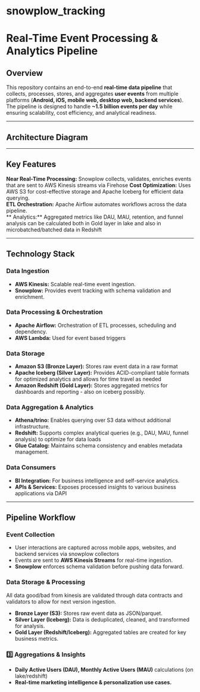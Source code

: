 # snowplow_tracking
# Real-Time Event Processing & Analytics Pipeline  

## Overview  
This repository contains an end-to-end **real-time data pipeline** that collects, processes, stores, and aggregates **user events** from multiple platforms (**Android, iOS, mobile web, desktop web, backend services**). The pipeline is designed to handle **~1.5 billion events per day** while ensuring scalability, cost efficiency, and analytical readiness.  

---

## Architecture Diagram  


---

## Key Features  
**Near Real-Time Processing:** Snowplow collects, validates, enriches events that are sent to AWS Kinesis streams via Firehose
**Cost Optimization:** Uses AWS S3 for cost-effective storage and Apache Iceberg for efficient data querying.  
**ETL Orchestration:** Apache Airflow automates workflows across the data pipeline.  
** Analytics:** Aggregated metrics like DAU, MAU, retention, and funnel analysis can be calculated both in Gold layer in lake and also in microbatched/batched data in Redshift

---

## Technology Stack 

### Data Ingestion  
- **AWS Kinesis:** Scalable real-time event ingestion.  
- **Snowplow:** Provides event tracking with schema validation and enrichment.  

### Data Processing & Orchestration  
- **Apache Airflow:** Orchestration of ETL processes, scheduling and dependency.  
- **AWS Lambda:** Used for event based triggers

### Data Storage  
- **Amazon S3 (Bronze Layer):** Stores raw event data in a raw format
- **Apache Iceberg (Silver Layer):** Provides ACID-compliant table formats for optimized analytics and allows for time travel as needed
- **Amazon Redshift (Gold Layer):** Stores aggregated metrics for dashboards and reporting - also on iceberg possibly.

### Data Aggregation & Analytics  
- **Athena/trino:** Enables querying over S3 data without additional infrastructure.  
- **Redshift:** Supports complex analytical queries (e.g., DAU, MAU, funnel analysis) to optimize for data loads
- **Glue Catalog:** Maintains schema consistency and enables metadata management.  

### Data Consumers  
- **BI Integration:** For business intelligence and self-service analytics.  
- **APIs & Services:** Exposes processed insights to various business applications via DAPI

----------

## Pipeline Workflow  

### Event Collection  
- User interactions are captured across mobile apps, websites, and backend services via snowplow collectors
- Events are sent to **AWS Kinesis Streams** for real-time ingestion.  
- **Snowplow** enforces schema validation before pushing data forward.  

### Data Storage & Processing  
All data good/bad from kinesis are validated through data contracts and validators to allow for next version ingestion.
- **Bronze Layer (S3):** Stores raw event data as JSON/parquet.  
- **Silver Layer (Iceberg):** Data is deduplicated, cleaned, and transformed for analysis.  
- **Gold Layer (Redshift/Iceberg):** Aggregated tables are created for key business metrics.  

### 3️⃣ Aggregations & Insights  
- **Daily Active Users (DAU), Monthly Active Users (MAU)** calculations (on lake/redshift)  
- **Real-time marketing intelligence & personalization use cases.**  

